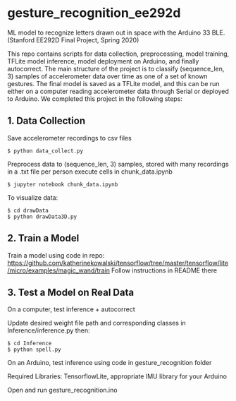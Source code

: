 # gesture_recognition_ee292d
ML model to recognize letters drawn out in space with the Arduino 33 BLE. (Stanford EE292D Final Project, Spring 2020)

This repo contains scripts for data collection, preprocessing, model training, TFLite model inference, model deployment on Arduino, and finally autocorrect. The main structure of the project is to classify (sequence_len, 3) samples of accelerometer data over time as one of a set of known gestures. The final model is saved as a TFLite model, and this can be run either on a computer reading accelerometer data through Serial or deployed to Arduino. We completed this project in the following steps:


## 1. Data Collection

Save accelerometer recordings to csv files
```shell
$ python data_collect.py 
```

Preprocess data to (sequence_len, 3) samples, stored with many recordings in a .txt file per person
execute cells in chunk_data.ipynb 
```shell
$ jupyter notebook chunk_data.ipynb
```

To visualize data:
```shell
$ cd drawData
$ python drawData3D.py
```


## 2. Train a Model
Train a model using code in repo: https://github.com/katherinekowalski/tensorflow/tree/master/tensorflow/lite/micro/examples/magic_wand/train
Follow instructions in README there


## 3. Test a Model on Real Data

On a computer, test inference + autocorrect

Update desired weight file path and corresponding classes in Inference/inference.py then:
```shell
$ cd Inference
$ python spell.py
```

On an Arduino, test inference using code in gesture_recognition folder

Required Libraries: TensorflowLite, appropriate IMU library for your Arduino

Open and run gesture_recognition.ino





